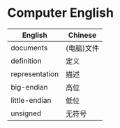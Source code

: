 # Computer English

English|Chinese|
-|-|
documents|(电脑)文件|
definition| 定义|
representation| 描述 |
big-endian| 高位 |
little-endian| 低位 |
unsigned| 无符号 |
